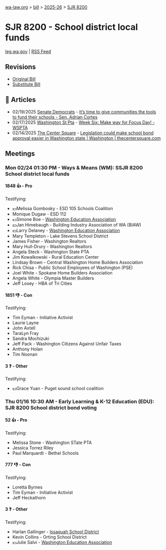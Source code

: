 [wa-law.org](/) > [bill](/bill/) > [2025-26](/bill/2025-26/) > [SJR 8200](/bill/2025-26/sjr/8200/)

# SJR 8200 - School district local funds
[leg.wa.gov](https://app.leg.wa.gov/billsummary?BillNumber=8200&Year=2025&Initiative=false) | [RSS Feed](./rss.xml)

## Revisions
* [Original Bill](1/)
* [Substitute Bill](S/)

## 📰 Articles
* 02/19/2025 [Senate Democrats](/org/senate_democrats/) - [It’s time to give communities the tools to fund their schools - Sen. Adrian Cortes](https://senatedemocrats.wa.gov/cortes/2025/02/18/its-time-to-give-communities-the-tools-to-fund-their-schools/#:~:text=Senate%20Joint%20Resolution%208200)
* 02/17/2025 [Washington St Pta](/org/washington_st_pta/) - [Week Six: Make way for Focus Day! - WSPTA](https://www.wastatepta.org/week-six-make-way-for-focus-day/#:~:text=SJR%208200)
* 02/14/2025 [The Center Square](/org/the_center_square/) - [Legislation could make school bond approval easier in Washington state | Washington | thecentersquare.com](https://www.thecentersquare.com/washington/article_00347752-eb07-11ef-bdcc-c33cecbc677d.html#:~:text=Senate%20Joint%20Resolution%208200)

## Meetings
### Mon 02/24 01:30 PM - Ways & Means (WM): SSJR 8200 School district local funds
#### 1848 👍 - Pro
Testifying:
* 💵Melissa Gombosky - ESD 105 Schools Coalition
* Monique Dugaw - ESD 112
* 💵Simone Boe - [Washington Education Association](/org/washington_education_association/)
* 💵Jan Himebaugh - Building Industry Association of WA (BIAW)
* 💵Larry Delaney - [Washington Education Association](/org/washington_education_association/)
* Mary Templeton - Lake Stevens School District
* James Fisher - Washington Realtors
* Mary Hull-Drury - Washington Realtors
* Angela Steck - Washington State PTA
* Jim Kowalkowski - Rural Education Center
* Lindsay Brown - Central Washington Home Builders Association
* Rick Chisa - Public School Employees of Washington (PSE)
* Joel White - Spokane Home Builders Association
* Angela White - Olympia Master Builders
* Jeff Losey - HBA of Tri Cities

#### 1851 👎 - Con
Testifying:
* Tim Eyman - Initiative Activist
* Laurie Layne
* John Axtell
* TaraLyn Fray
* Sandra Mochizuki
* Jeff Pack - Washington Citizens Against Unfair Taxes
* Anthony Holan
* Tim Noonan

#### 3 ❓ - Other
Testifying:
* 💵Grace Yuan - Puget sound school coalition

### Thu 01/16 10:30 AM - Early Learning & K-12 Education (EDU): SJR 8200 School district bond voting
#### 52 👍 - Pro
Testifying:
* Melissa Stone - Washington STate PTA
* Jessica Torrez Riley
* Paul Marquardt - Bethel Schools

#### 777 👎 - Con
Testifying:
* Loretta Byrnes
* Tim Eyman - Initiative Activist
* Jeff Heckathorn

#### 3 ❓ - Other
Testifying:
* Harlan Gallinger - [Issaquah School District](/org/issaquah_school_district/)
* Kevin Collins - Orting School District
* 💵Julie Salvi - [Washington Education Association](/org/washington_education_association/)
